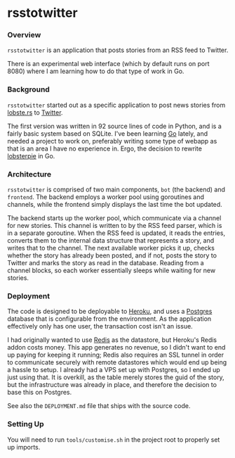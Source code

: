 # rsstotwitter

### Overview
`rsstotwitter` is an application that posts stories from 
an RSS feed to Twitter.

There is an experimental web interface (which by default runs on port 8080)
where I am learning how to do that type of work in Go.

### Background
`rsstotwitter` started out as a specific application to post news stories
from [lobste.rs](https://lobste.rs) to [Twitter](https://twitter.com/lobsternews).

The first version was written in 92 source lines of code in Python, and is
a fairly basic system based on SQLite. I've been learning
[Go](http://www.golang.org) lately, and needed a project to work on,
preferably writing some type of webapp as that is an area I have no experience
in. Ergo, the decision to rewrite [lobsterpie](https://kisom.github.com/lobsterpie)
in Go.

### Architecture
`rsstotwitter` is comprised of two main components, `bot` (the backend) and
`frontend`. The backend employs a worker pool using goroutines and channels,
while the frontend simply displays the last time the bot updated.

The backend starts up the worker pool, which communicate via a channel for
new stories. This channel is written to by the RSS feed parser, which is in
a separate goroutine. When the RSS feed is updated, it reads the entries,
converts them to the internal data structure that represents a story, and
writes that to the channel. The next available worker picks it up, checks
whether the story has already been posted, and if not, posts the story to
Twitter and marks the story as read in the database. Reading from a channel
blocks, so each worker essentially sleeps while waiting for new stories.

### Deployment
The code is designed to be deployable to [Heroku](https://www.heroku.com),
and uses a [Postgres](http://www.postgres.org) database that is configurable
from the environment. As the application effectively only has one user, the 
transaction cost isn't an issue.

I had originally wanted to use [Redis](https://www.redis.io) as the datastore,
but Heroku's Redis addon costs money. This app generates no revenue, so I
didn't want to end up paying for keeping it running; Redis also requires
an SSL tunnel in order to communicate securely with remote datastores which
would end up being a hassle to setup. I already had a VPS set up with Postgres,
so I ended up just using that. It is overkill, as the table merely stores the
guid of the story, but the infrastructure was already in place, and therefore
the decision to base this on Postgres.

See also the `DEPLOYMENT.md` file that ships with the source code.

### Setting Up
You will need to run `tools/customise.sh` in the project root to properly
set up imports.

